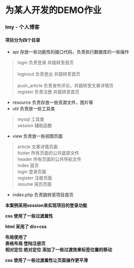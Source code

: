 # 为某人开发的DEMO作业

### lmy - 个人博客

#### 项目分为四个目录

 - api 存放一些功能性的接口代码，负责执行数据库的一些操作
	
> login 负责登录 并跳转至首页<br/>  	
> loginout 负责登出 并跳转至首页  <br/> 	
> push_article 负责发布评论，并跳转至文章详情页   <br/>	
> register 负责注册 并跳转至首页<br/>

 - resource 负责存放一些资源文件，图片等
 - util 负责放一些工具类
> mysql 工具类<br/>
>session 辅助函数<br/>

 - view 负责放一些视图页面
> article	文章详情页面<br/>
>footer	所有页面的公共底部文件<br/>
>header  所有页面的公共导航文件<br/>
>index	首页<br/>
>login	登录页面<br/>
>register 注册页面<br/>
>resume	简历页面<br/>
 - index.php 负责跳转至项目首页

    
**本案例采用session来实现项目的登录功能**

**css 使用了一些过渡属性**

**html 采用了 div+css**

**布局使用了<br/> 
表格布局 登陆注册页<br/>
相对定位 绝对定位 添加了一些过渡效果标签位置的移动**

**css 使用了一些过渡属性让页面操作更平滑**



